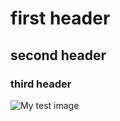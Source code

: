 # first header
## second header
### third header
![My test image](https://github.githubassets.com/images/modules/logos_page/GitHub-Mark.png)

